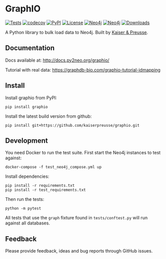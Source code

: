 # GraphIO

[![Tests](https://github.com/kaiserpreusse/graphio/actions/workflows/run_test.yml/badge.svg)](https://github.com/kaiserpreusse/graphio/actions/workflows/run_test.yml)
[![codecov](https://codecov.io/gh/py2neo-org/graphio/branch/master/graph/badge.svg?token=94HOVGB4J3)](https://codecov.io/gh/py2neo-org/graphio)
[![PyPI](https://img.shields.io/pypi/v/graphio)](https://pypi.org/project/graphio)
[![License](https://img.shields.io/badge/License-Apache%202.0-blue.svg)](https://opensource.org/licenses/Apache-2.0)
[![Neo4j](https://img.shields.io/badge/Neo4j-3.5%20%7C%204.0%20%7C%204.1%20%7C%204.2%20%7C%204.3-blue)](https://neo4j.com)
[![Neo4j](https://img.shields.io/badge/Python-3.7%20%7C%203.8%20%7C%203.9-green)](https://python.com)
[![Downloads](https://pepy.tech/badge/graphio)](https://pepy.tech/project/graphio)

A Python library to bulk load data to Neo4j. Built by [Kaiser & Preusse](https://kaiser-preusse.com).

## Documentation

Docs available at: http://docs.py2neo.org/graphio/

Tutorial with real data: https://graphdb-bio.com/graphio-tutorial-idmapping

## Install
Install graphio from PyPI:

```shell script
pip install graphio
```

Install the latest build version from github:

```shell script
pip install git+https://github.com/kaiserpreusse/graphio.git
```

## Development
You need Docker to run the test suite. First start the Neo4j instances to test against:

```shell
docker-compose -f test_neo4j_compose.yml up
```

Install dependencies:
```shell
pip install -r requirements.txt
pip install -r test_requirements.txt
```

Then run the tests:

```shell
python -m pytest
```

All tests that use the `graph` fixture found in `tests/conftest.py` will run against all databases.

## Feedback
Please provide feedback, ideas and bug reports through GitHub issues.



